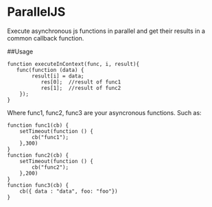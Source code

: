 # ParallelJS
Execute asynchronous js functions in parallel and get their results in a common callback function.

##Usage

 
    function executeInContext(func, i, result){
       func(function (data) {
            result[i] = data;
               res[0];  //result of func1
               res[1];  //result of func2
        });
    }
Where func1, func2, func3 are your asyncronous functions. Such as:


    function func1(cb) {
        setTimeout(function () {
            cb("func1");
        },300)
    }
    function func2(cb) {
        setTimeout(function () {
            cb("func2");
        },200)
    }
    function func3(cb) {
        cb({ data : "data", foo: "foo"})
    }
